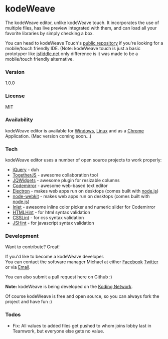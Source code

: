 # kodeWeave
The kodeWeave editor, unlike kodeWeave touch. It incorporates the use of multiple files, has live preview integrated with them, and can load all your favorite libraries by simply checking a box.

You can head to kodeWeave Touch's [public repository](https://github.com/mikethedj4/kodeWeave-Touch/) if you're looking for a mobile/touch friendly IDE. (Note: kodeWeave touch is just a basic prototyper like [jsfiddle.net](http://jsfiddle.net/) only difference is it was made to be a mobile/touch friendly alternative.

### Version
1.0.0

### License
MIT

### Availability
kodeWeave editor is available for [Windows](http://sourceforge.net/projects/kodeweave/files/v1/kodeWeave-win.zip/download), [Linux](http://sourceforge.net/projects/kodeweave/files/v1/kodeWeave-lin.tar.gz/download) and as a [Chrome](https://chrome.google.com/webstore/detail/kodeweave/pdooakoifjbjkjhjgfhlknnildhbnncl) Application. (Mac version coming soon...)

### Tech
kodeWeave editor uses a number of open source projects to work properly:

* [jQuery](http://jquery.com/) - duh
* [TogetherJS](https://togetherjs.com/) - awesome collaboration tool
* [JQWidgets](http://www.jqwidgets.com/jquery-widgets-demo/demos/jqxsplitter/index.htm#demos/jqxsplitter/nested-splitters.htm) - awesome plugin for resizable columns 
* [Codemirror](http://codemirror.net/) - awesome web-based text editor
* [Electron](http://electron.atom.io/) - makes web apps run on desktops (comes built with [node.js](http://nodejs.org/))
* [node-webkit](http://nwjs.io/) - makes web apps run on desktops (comes built with [node.js](http://nodejs.org/))
* [Inlet](https://github.com/enjalot/Inlet) - awesome inline color picker and numeric slider for Codemirror
* [HTMLHint](http://htmlhint.com/) - for html syntax validation
* [CSSLint](http://csslint.net/) - for css syntax validation
* [JSHint](http://jslint.com/) - for javascript syntax validation

### Development

Want to contribute? Great!  

If you'd like to become a kodeWeave developer.  
You can contact the software manager Michael at either [Facebook](http://facebook.com/mikethedj4) [Twitter](http://twitter.com/mikethedj4) or via [Email](mailto:mikethedj4@yahoo.com).

You can also submit a pull request here on Github :)

**Note:** kodeWeave is being developed on the [Koding Network](https://koding.com/R/mikethedj4). 

Of course kodeWeave is free and open source, so you can always fork the project and have fun :)

### Todos

 - Fix: All values to added files get pushed to whom joins lobby last in Teamwork, but everyone else gets no value. 

